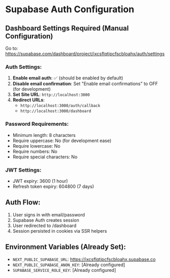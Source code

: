 # Supabase Auth Configuration

## Dashboard Settings Required (Manual Configuration)

Go to: https://supabase.com/dashboard/project/ixcsflqtipcfscbloahx/auth/settings

### Auth Settings:
1. **Enable email auth**: ✅ (should be enabled by default)
2. **Disable email confirmation**: Set "Enable email confirmations" to OFF (for development)
3. **Set Site URL**: `http://localhost:3000`
4. **Redirect URLs**: 
   - `http://localhost:3000/auth/callback`
   - `http://localhost:3000/dashboard`

### Password Requirements:
- Minimum length: 8 characters
- Require uppercase: No (for development ease)
- Require lowercase: No  
- Require numbers: No
- Require special characters: No

### JWT Settings:
- JWT expiry: 3600 (1 hour)
- Refresh token expiry: 604800 (7 days)

## Auth Flow:
1. User signs in with email/password
2. Supabase Auth creates session
3. User redirected to /dashboard
4. Session persisted in cookies via SSR helpers

## Environment Variables (Already Set):
- `NEXT_PUBLIC_SUPABASE_URL`: https://ixcsflqtipcfscbloahx.supabase.co
- `NEXT_PUBLIC_SUPABASE_ANON_KEY`: [Already configured]
- `SUPABASE_SERVICE_ROLE_KEY`: [Already configured]